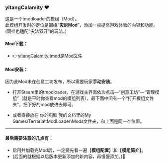 ### yitangCalamity ❤
这是一个tmodloader的模组（Mod）。  
此模组开发时的定位是围绕“**灾厄Mod**”，添加一些提高游戏体验的内容和功能。  
(同样也适配“灾法双开”的玩法。)

#### Mod下载：
*  👉[yitangCalamity.tmod是Mod文件](https://github.com/yitang1/yitangCalamity/releases)

#### Mod安装：
因为此Mod未在创意工坊发布，所以需要玩家**手动安装**。

* 打开Steam里的tmodloader，在游戏主界面依次点击—“创意工坊”—“管理模组”（就是平时你查看mod的模组列表），最下面中间有一个“打开模组文件夹”，把下好的mod放进去即可。

* 或者直接放在 你的电脑 我的文档里的My Games\Terraria\tModLoader\Mods文件夹，和上面是同一个位置。

---
#### 最后需要注意的几点有：
* 启用并加载完Mod后，一定要先看一遍【**模组配置**】和【**模组简介**】。
* (后面的就根据以后版本更新添加的新内容，再慢慢添加。)🤒
